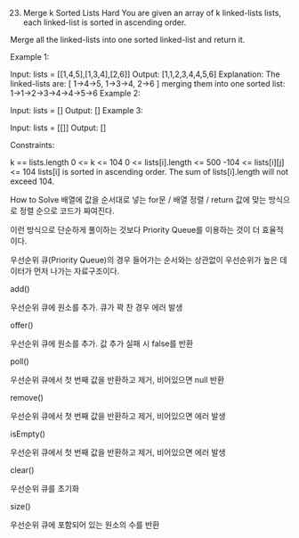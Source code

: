 23. Merge k Sorted Lists
Hard
You are given an array of k linked-lists lists, each linked-list is sorted in ascending order.

Merge all the linked-lists into one sorted linked-list and return it.



Example 1:

Input: lists = [[1,4,5],[1,3,4],[2,6]]
Output: [1,1,2,3,4,4,5,6]
Explanation: The linked-lists are:
[
  1->4->5,
  1->3->4,
  2->6
]
merging them into one sorted list:
1->1->2->3->4->4->5->6
Example 2:

Input: lists = []
Output: []
Example 3:

Input: lists = [[]]
Output: []


Constraints:

k == lists.length
0 <= k <= 104
0 <= lists[i].length <= 500
-104 <= lists[i][j] <= 104
lists[i] is sorted in ascending order.
The sum of lists[i].length will not exceed 104.


How to Solve
배열에 값을 순서대로 넣는 for문 / 배열 정렬 / return 값에 맞는 방식으로 정렬 순으로 코드가 짜여진다.

이런 방식으로 단순하게 풀이하는 것보다 Priority Queue를 이용하는 것이 더 효율적이다.



우선순위 큐(Priority Queue)의 경우 들어가는 순서와는 상관없이 우선순위가 높은 데이터가 먼저 나가는 자료구조이다.



add()

우선순위 큐에 원소를 추가. 큐가 꽉 찬 경우 에러 발생

offer()

우선순위 큐에 원소를 추가. 값 추가 실패 시 false를 반환

poll()

우선순위 큐에서 첫 번째 값을 반환하고  제거, 비어있으면 null 반환

remove()

우선순위 큐에서 첫 번째 값을 반환하고  제거, 비어있으면 에러 발생

isEmpty()

우선순위 큐에서 첫 번째 값을 반환하고  제거, 비어있으면 에러 발생

clear()

우선순위 큐를 초기화

size()

우선순위 큐에 포함되어 있는 원소의 수를 반환

